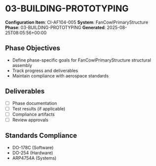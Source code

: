 # 03-BUILDING-PROTOTYPING

**Configuration Item**: CI-AF104-005
**System**: FanCowlPrimaryStructure
**Phase**: 03-BUILDING-PROTOTYPING
**Generated**: 2025-08-25T08:05:56+00:00

## Phase Objectives
- Define phase-specific goals for FanCowlPrimaryStructure structural assembly
- Track progress and deliverables
- Maintain compliance with aerospace standards

## Deliverables
- [ ] Phase documentation
- [ ] Test results (if applicable)
- [ ] Compliance artifacts
- [ ] Review approvals

## Standards Compliance
- DO-178C (Software)
- DO-254 (Hardware)
- ARP4754A (Systems)

